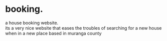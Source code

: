 # booking.
a house booking website.        
      its a very nice website that eases the troubles of searching for a new house when in a new place
      based in muranga county
        
     
         
     
        
   
    
     
      
